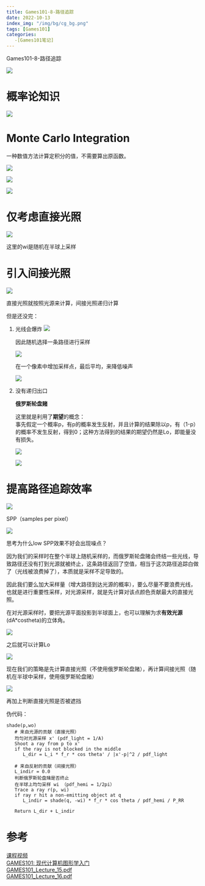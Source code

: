 ```yaml
---
title: Games101-8-路径追踪
date: 2022-10-13
index_img: "/img/bg/cg_bg.png"
tags: [Games101]
categories: 
   -[Games101笔记]
---
```


Games101-8-路径追踪
<!-- more -->

![](/article_img/2022-10-12-19-16-44.png)

# 概率论知识

![](/article_img/2022-10-12-19-17-41.png)

# Monte Carlo Integration

一种数值方法计算定积分的值，不需要算出原函数。

![](/article_img/2022-10-12-19-20-11.png)

![](/article_img/2022-10-12-19-20-41.png)

![](/article_img/2022-10-12-19-18-35.png)

# 仅考虑直接光照

![](/article_img/2022-10-13-14-37-13.png)

这里的wi是随机在半球上采样

# 引入间接光照

![](/article_img/2022-10-13-14-40-09.png)

直接光照就按照光源来计算，间接光照递归计算

但是还没完：

1. 光线会爆炸
   ![](/article_img/2022-10-13-14-41-58.png)
   
   因此随机选择一条路径进行采样

   ![](/article_img/2022-10-13-14-42-30.png)

   在一个像素中增加采样点，最后平均，来降低噪声

   ![](/article_img/2022-10-13-14-42-38.png)

2. 没有递归出口

   **俄罗斯轮盘赌**

   这里就是利用了**期望**的概念：  
   事先假定一个概率p，有p的概率发生反射，并且计算的结果除以p，有（1-p）的概率不发生反射，得到0；这种方法得到的结果的期望仍然是Lo，即能量没有损失。

   ![](/article_img/2022-10-13-14-45-56.png)

   ![](/article_img/2022-10-13-14-50-16.png)

# 提高路径追踪效率

![](/article_img/2022-10-13-14-51-20.png)

SPP（samples per pixel）

![](/article_img/2022-10-13-15-58-06.png)

思考为什么low SPP效果不好会出现噪点？

因为我们的采样时在整个半球上随机采样的，而俄罗斯轮盘赌会终结一些光线，导致路径还没有打到光源就被终止，这条路径返回了空值，相当于这次路径追踪白做了（光线被浪费掉了），本质就是采样不足导致的。

因此我们要么加大采样量（增大路径到达光源的概率），要么尽量不要浪费光线，也就是进行重要性采样，对光源采样，就是先计算对该点颜色贡献最大的直接光照。

在对光源采样时，要把光源平面投影到半球面上，也可以理解为求**有效光源**(dA*costheta)的立体角。

![](/article_img/2022-10-14-12-42-03.png)

之后就可以计算Lo

![](/article_img/2022-10-14-12-45-56.png)

现在我们的策略是先计算直接光照（不使用俄罗斯轮盘赌），再计算间接光照（随机在半球中采样，使用俄罗斯轮盘赌）

![](/article_img/2022-10-14-12-49-41.png)

再加上判断直接光照是否被遮挡

伪代码：
```
shade(p,wo)
   # 来自光源的贡献（直接光照）
   均匀对光源采样 x' (pdf_light = 1/A)
   Shoot a ray from p to x'
   if the ray is not blocked in the middle
      L_dir = L_i * f_r * cos theta' / |x'-p|^2 / pdf_light

   # 来自反射的贡献（间接光照）
   L_indir = 0.0
   判断俄罗斯轮盘赌是否终止
   在半球上均匀采样 wi （pdf_hemi = 1/2pi）
   Trace a ray r(p, wi)
   if ray r hit a non-emitting object at q
      L_indir = shade(q, -wi) * f_r * cos theta / pdf_hemi / P_RR
   
   Return L_dir + L_indir

```

# 参考

[课程视频](https://www.bilibili.com/video/BV1X7411F744?p=16&vd_source=93b215eab72b2548f75d0772e28f8b20)  
[GAMES101: 现代计算机图形学入门](https://sites.cs.ucsb.edu/~lingqi/teaching/games101.html)  
[GAMES101_Lecture_15.pdf](https://sites.cs.ucsb.edu/~lingqi/teaching/resources/GAMES101_Lecture_15.pdf)  
[GAMES101_Lecture_16.pdf](https://sites.cs.ucsb.edu/~lingqi/teaching/resources/GAMES101_Lecture_16.pdf)  
